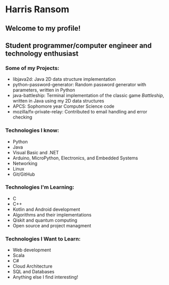 # Harris Ransom
## Welcome to my profile!
## Student programmer/computer engineer and technology enthusiast

### Some of my Projects:
* libjava2d: Java 2D data structure implementation
* python-password-generator: Random password generator with parameters, written in Python
* java-battleship: Terminal implementation of the classic game *Battleship*, written in Java using my 2D data structures
* APCS: Sophomore year Computer Science code
* mozilla/fx-private-relay: Contributed to email handling and error checking

### Technologies I know:
* Python
* Java
* Visual Basic and .NET
* Arduino, MicroPython, Electronics, and Embedded Systems
* Networking
* Linux
* Git/GitHub

### Technologies I'm Learning:
* C
* C++
* Kotlin and Android development
* Algorithms and their implementations
* Qiskit and quantum computing
* Open source and project managment

### Technologies I Want to Learn:
* Web development
* Scala
* C#
* Cloud Architecture
* SQL and Databases
* Anything else I find interesting!


